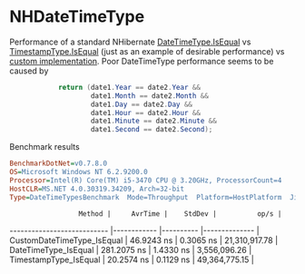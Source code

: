 # NHDateTimeType

Performance of a standard NHibernate [DateTimeType.IsEqual](https://github.com/nhibernate/nhibernate-core/blob/master/src/NHibernate/Type/DateTimeType.cs) 
vs [TimestampType.IsEqual](https://github.com/nhibernate/nhibernate-core/blob/master/src/NHibernate/Type/TimestampType.cs) (just as an example of desirable performance)
vs [custom implementation](https://github.com/khaale/NHDateTimeType/blob/master/NHTypes/CustomDateTimeType.cs).
Poor DateTimeType performance seems to be caused by  
```cs
			return (date1.Year == date2.Year &&
					date1.Month == date2.Month &&
					date1.Day == date2.Day &&
					date1.Hour == date2.Hour &&
					date1.Minute == date2.Minute &&
					date1.Second == date2.Second);
```

Benchmark results

```ini
BenchmarkDotNet=v0.7.8.0
OS=Microsoft Windows NT 6.2.9200.0
Processor=Intel(R) Core(TM) i5-3470 CPU @ 3.20GHz, ProcessorCount=4
HostCLR=MS.NET 4.0.30319.34209, Arch=32-bit
Type=DateTimeTypesBenchmark  Mode=Throughput  Platform=HostPlatform  Jit=HostJit  .NET=HostFramework
```

                     Method |     AvrTime |    StdDev |          op/s |
--------------------------- |------------ |---------- |-------------- |
 CustomDateTimeType_IsEqual |  46.9243 ns | 0.3065 ns | 21,310,917.78 |
       DateTimeType_IsEqual | 281.2075 ns | 1.4330 ns |  3,556,096.26 |
      TimestampType_IsEqual |  20.2574 ns | 0.1129 ns | 49,364,775.15 |
